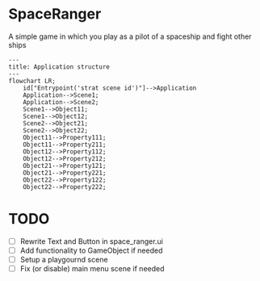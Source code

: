 # SpaceRanger

A simple game in which you play as a pilot of a spaceship and fight other ships

```mermaid
---
title: Application structure
---
flowchart LR;
    id["Entrypoint('strat scene id')"]-->Application
    Application-->Scene1;
    Application-->Scene2;
    Scene1-->Object11;
    Scene1-->Object12;
    Scene2-->Object21;
    Scene2-->Object22;
    Object11-->Property111;
    Object11-->Property211;
    Object12-->Property112;
    Object12-->Property212;
    Object21-->Property121;
    Object21-->Property221;
    Object22-->Property122;
    Object22-->Property222;
```

# TODO

- [ ] Rewrite Text and Button in space_ranger.ui
- [ ] Add functionality to GameObject if needed
- [ ] Setup a playgournd scene
- [ ] Fix (or disable) main menu scene if needed
